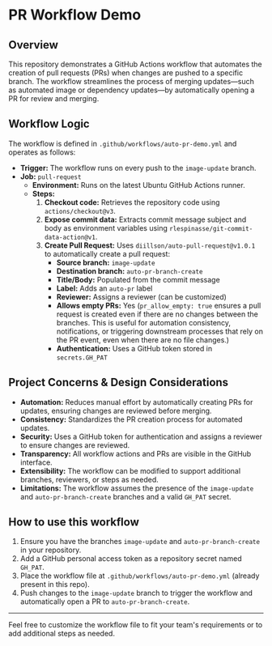 # PR Workflow Demo

## Overview
This repository demonstrates a GitHub Actions workflow that automates the creation of pull requests (PRs) when changes are pushed to a specific branch. The workflow streamlines the process of merging updates—such as automated image or dependency updates—by automatically opening a PR for review and merging.

## Workflow Logic
The workflow is defined in `.github/workflows/auto-pr-demo.yml` and operates as follows:

- **Trigger:** The workflow runs on every push to the `image-update` branch.
- **Job:** `pull-request`
  - **Environment:** Runs on the latest Ubuntu GitHub Actions runner.
  - **Steps:**
    1. **Checkout code:** Retrieves the repository code using `actions/checkout@v3`.
    2. **Expose commit data:** Extracts commit message subject and body as environment variables using `rlespinasse/git-commit-data-action@v1`.
    3. **Create Pull Request:** Uses `diillson/auto-pull-request@v1.0.1` to automatically create a pull request:
        - **Source branch:** `image-update`
        - **Destination branch:** `auto-pr-branch-create`
        - **Title/Body:** Populated from the commit message
        - **Label:** Adds an `auto-pr` label
        - **Reviewer:** Assigns a reviewer (can be customized)
        - **Allows empty PRs:** Yes (`pr_allow_empty: true` ensures a pull request is created even if there are no changes between the branches. This is useful for automation consistency, notifications, or triggering downstream processes that rely on the PR event, even when there are no file changes.)
        - **Authentication:** Uses a GitHub token stored in `secrets.GH_PAT`

## Project Concerns & Design Considerations
- **Automation:** Reduces manual effort by automatically creating PRs for updates, ensuring changes are reviewed before merging.
- **Consistency:** Standardizes the PR creation process for automated updates.
- **Security:** Uses a GitHub token for authentication and assigns a reviewer to ensure changes are reviewed.
- **Transparency:** All workflow actions and PRs are visible in the GitHub interface.
- **Extensibility:** The workflow can be modified to support additional branches, reviewers, or steps as needed.
- **Limitations:** The workflow assumes the presence of the `image-update` and `auto-pr-branch-create` branches and a valid `GH_PAT` secret.

## How to use this workflow
1. Ensure you have the branches `image-update` and `auto-pr-branch-create` in your repository.
2. Add a GitHub personal access token as a repository secret named `GH_PAT`.
3. Place the workflow file at `.github/workflows/auto-pr-demo.yml` (already present in this repo).
4. Push changes to the `image-update` branch to trigger the workflow and automatically open a PR to `auto-pr-branch-create`.

---
Feel free to customize the workflow file to fit your team's requirements or to add additional steps as needed.
